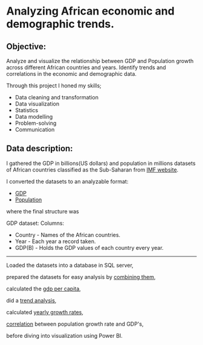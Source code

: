 # Analyzing African economic and demographic trends.

## Objective: 
Analyze and visualize the relationship between GDP and Population growth across different African countries and years. Identify trends and correlations in the economic and demographic data. 

Through this project I honed my skills;
- Data cleaning and transformation
- Data visualization
- Statistics
- Data modelling
- Problem-solving
- Communication

## Data description:
I gathered the GDP in billions(US dollars) and population in millions datasets of African countries classified as the Sub-Saharan from [IMF website](https://www.imf.org/en/Publications/WEO/weo-database/2024/April).

I converted the datasets to an analyzable format:
- [GDP]()
- [Population]()

where the final structure was 

GDP dataset:
Columns: 
- Country - Names of the African countries.
- Year - Each year a record taken.
- GDP(B) - Holds the GDP values of each country every year.

---------------

Loaded the datasets into a database in SQL server,

prepared the datasets for easy analysis by [combining them](),

calculated the [gdp per capita](),

did a [trend analysis](),

calculated [yearly growth rates](),

[correlation]() between population growth rate and GDP's, 

before diving into visualization using Power BI.
